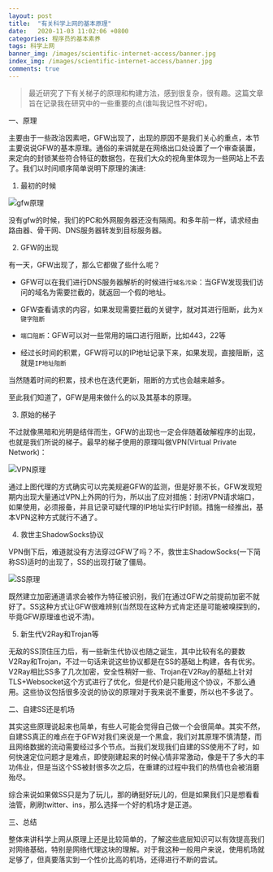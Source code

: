 ```yaml
---
layout: post
title:  "有关科学上网的基本原理"
date:   2020-11-03 11:02:06 +0800
categories: 程序员的基本素养
tags: 科学上网
banner_img: /images/scientific-internet-access/banner.jpg
index_img: /images/scientific-internet-access/banner.jpg
comments: true
---
```


> 最近研究了下有关梯子的原理和构建方法，感到很复杂，很有趣。这篇文章旨在记录我在研究中的一些重要的点(谁叫我记性不好呢)。

一、原理

主要由于一些政治因素吧，GFW出现了，出现的原因不是我们关心的重点，本节主要说说GFW的基本原理。通俗的来讲就是在网络出口处设置了一个审查装置，来定向的封锁某些符合特征的数据包，在我们大众的视角里体现为一些网站上不去了。我们以时间顺序简单说明下原理的演进:

1. 最初的时候

![gfw原理](../images/scientific-internet-access/gfw-theory-1.png)

没有gfw的时候，我们的PC和外网服务器还没有隔阂。和多年前一样，请求经由路由器、骨干网、DNS服务器转发到目标服务器。

2. GFW的出现

有一天，GFW出现了，那么它都做了些什么呢？

- GFW可以在我们进行DNS服务器解析的时候进行`域名污染`：当GFW发现我们访问的域名为需要拦截的，就返回一个假的地址。

- GFW查看请求的内容，如果发现需要拦截的关键字，就对其进行阻断，此为`关键字阻断`

- `端口阻断`：GFW可以对一些常用的端口进行阻断，比如443，22等

- 经过长时间的积累，GFW将可以的IP地址记录下来，如果发现，直接阻断，这就是`IP地址阻断`

当然随着时间的积累，技术也在迭代更新，阻断的方式也会越来越多。

至此我们知道了，GFW是用来做什么的以及其基本的原理。

3. 原始的梯子

不过就像黑暗和光明是结伴而生，GFW的出现也一定会伴随着破解程序的出现，也就是我们所说的梯子。最早的梯子使用的原理叫做VPN(Virtual Private Network)：

![VPN原理](../images/scientific-internet-access/gfw-theory-2.png)

通过上图代理的方式确实可以完美规避GFW的监测，但是好景不长，GFW发现短期内出现大量通过VPN上外网的行为，所以出了应对措施：封闭VPN请求端口，如果使用，必须报备，并且记录可疑代理的IP地址实行IP封锁。措施一经推出，基本VPN这种方式就行不通了。

4. 救世主ShadowSocks协议

VPN倒下后，难道就没有方法穿过GFW了吗？不，救世主ShadowSocks(一下简称SS)适时的出现了，SS的出现打破了僵局。

![SS原理](../images/scientific-internet-access/gfw-theory-3.png)

既然建立加密通道请求会被作为特征被识别，我们在通过GFW之前提前加密不就好了。SS这种方式让GFW很难辨别(当然现在这种方式肯定还是可能被嗅探到的，毕竟GFW原理谁也说不清)。

5. 新生代V2Ray和Trojan等

无敌的SS顶住压力后，有一些新生代协议也随之诞生，其中比较有名的要数V2Ray和Trojan，不过一句话来说这些协议都是在SS的基础上构建，各有优劣。V2Ray相比SS多了几次加密，安全性稍好一些、Trojan在V2Ray的基础上针对TLS+Websocket这个方式进行了优化，但是代价是只能用这个协议，不那么通用。这些协议包括很多没说的协议的原理对于我来说不重要，所以也不多说了。

二、自建SS还是机场

其实这些原理说起来也简单，有些人可能会觉得自己做一个会很简单。其实不然，自建SS真正的难点在于GFW对我们来说是一个黑盒，我们对其原理不慎清楚，而且网络数据的流动需要经过多个节点。当我们发现我们自建的SS使用不了时，如何快速定位问题才是难点，即使刚建起来的时候心情非常激动，像是干了多大的丰功伟业，但是当这个SS被封很多次之后，在重建的过程中我们的热情也会被消磨殆尽。

综合来说如果做SS只是为了玩儿，那的确挺好玩儿的，但是如果我们只是想看看油管，刷刷twitter、ins，那么选择一个好的机场才是正道。

三、总结

整体来讲科学上网从原理上还是比较简单的，了解这些底层知识可以有效提高我们对网络基础，特别是网络代理这块的理解。对于我这种一般用户来说，使用机场就足够了，但真要落实到一个性价比高的机场，还得进行不断的尝试。